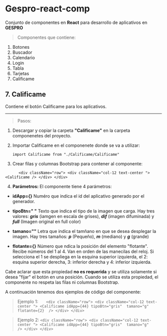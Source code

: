 # Gespro-react-comp
 Conjunto de componentes en **React** para desarrollo de aplicativos en ****GESPRO****
 > Componentes que contiene:
 
 1. Botones 
 2. Buscador 
 3. Calendario
 4. Login
 5. Tabla 
 6. Tarjetas
 7. Calificame

 ## 7. Calificame
Contiene el botón Calificame para los aplicativos.

---
> Pasos:
1. Descargar y copiar la carpeta **"Calificame"** en la carpeta componenetes del proyecto.

2. Importar Calificame en el componenete donde se va a utilizar:

  	`import Calificame from "./Calificame/Calificame" `

3. Crear filas y columnas Bootstrap para contener al componente:

`      <div className="row">
      <div className="col-12 text-center ">
          <Calificame />
      </div>
    </div>`

4. **Parámetros:** El componente tiene 4 parámetros:
- **idApp={}** Numéro que indica el id del aplicativo generado por el generador.

- **tipoBtn=" "** Texto que indica el tipo de la imagen que carga. Hay tres valores: ***gris*** (iamgen en escala de grises), ***dif*** (imagen difuminada) y ***full*** (Imagen original en full color)

- **tamano=""** Letra que indica el tamñano en que se desea desplegar la imagen. Hay tres tamaños: ***p*** (Pequeño), ***m*** (mediano) y ***g*** (grande)

- **flotante={}** Número que ndica la posición del elemento "flotante". Recibe números del 1 al 4. Van en orden de las manecilas del reloj. Si selecciona el 1 se despliega en la esquina superior izquierda, el 2: esquina superior derecha, 3: inferior derecha y 4: inferior izquierda.

Cabe aclarar que esta propiedad **no es requerida** y se utiliza solamente si desea "fijar" el botón en una posición. Cuando se utiliza esta propiedad, el componente no respeta las filas ni columnas Bootstrap.

A continuación tenemos dos ejemplos de código del componente: 

>Ejemplo 1: 
`   <div className="row">
      <div className="col-12 text-center ">
          <Calificame idApp={44} tipoBtn="gris"  tamano="g"  flotante={2}  />
      </div>
    </div>`

>Ejemplo 2:
   `<div className="row">
      <div className="col-12 text-center ">
          <Calificame idApp={44} tipoBtn="gris"  tamano="g"    />
      </div>
    </div>`

